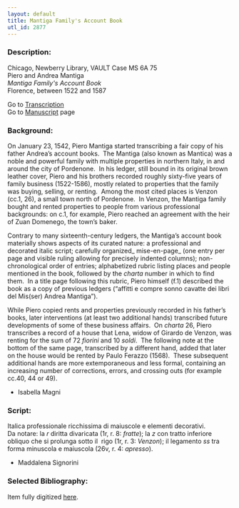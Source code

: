 ```yaml
---
layout: default
title: Mantiga Family's Account Book
utl_id: 2877
---
```


###  Description:

Chicago, Newberry Library, VAULT Case MS 6A 75<br>
Piero and Andrea Mantiga<br>
_Mantiga Family's Account Book_<br>
Florence, between 1522 and 1587

Go to [Transcription](https://centerfordigitalhumanities.github.io/Newberry-Italian-paleography/transcriptions/028)<br>
Go to [Manuscript](https://centerfordigitalhumanities.github.io/Newberry-Italian-paleography/www/record.html?id=028) page 

###  Background:

On January 23, 1542, Piero Mantiga started transcribing a fair copy of his father Andrea’s account books.  The Mantiga (also known as Mantica) was a noble and powerful family with multiple properties in northern Italy, in and around the city of Pordenone.  In his ledger, still bound in its original brown leather cover, Piero and his brothers recorded roughly sixty-five years of family business (1522-1586), mostly related to properties that the family was buying, selling, or renting.  Among the most cited places is Venzon (cc.1, 26), a small town north of Pordenone.  In Venzon, the Mantiga family bought and rented properties to people from various professional backgrounds: on c.1, for example, Piero reached an agreement with the heir of Zuan Domenego, the town’s baker.

Contrary to many sixteenth-century ledgers, the Mantiga’s account book materially shows aspects of its curated nature: a professional and decorated italic script; carefully organized_ mise-en-page_ (one entry per page and visible ruling allowing for precisely indented columns); non-chronological order of entries; alphabetized rubric listing places and people mentioned in the book, followed by the _charta_ number in which to find them.  In a title page following this rubric, Piero himself (f.1) described the book as a copy of previous ledgers (“affitti e compre sonno cavatte dei libri del Mis(ser) Andrea Mantiga”).

While Piero copied rents and properties previously recorded in his father’s books, later interventions (at least two additional hands) transcribed future developments of some of these business affairs.  On _charta_ 26, Piero transcribes a record of a house that Lena, widow of Girardo de Venzon, was renting for the sum of 72 _fiorini_ and 10 _soldi_.  The following note at the bottom of the same page, transcribed by a different hand, added that later on the house would be rented by Paulo Ferazzo (1568).  These subsequent additional hands are more extemporaneous and less formal, containing an increasing number of corrections, errors, and crossing outs (for example cc.40, 44 or 49).
-  Isabella Magni

###  Script:

Italica professionale ricchissima di maiuscole e elementi decorativi.<br>
Da notare: la _r_ diritta divaricata (1r, r. 8: _fratte_); la _z_ con tratto inferiore obliquo che si prolunga sotto il  rigo (1r, r. 3: _Venzon_); il legamento _ss_ tra forma minuscola e maiuscola (26v, r. 4: _apresso_).<br>
- Maddalena Signorini

###  Selected Bibliography:

Item fully digitized [here](http://collections.carli.illinois.edu/cdm/ref/collection/nby_dig/id/23029).<br>
